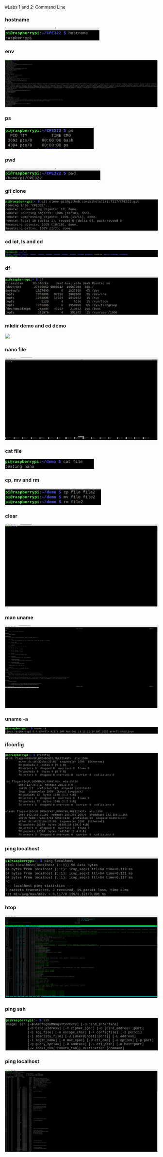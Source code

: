 #Labs 1 and 2: Command Line

### hostname
![](assets/hostname.png)

### env
![](assets/env.png)

### ps
![](assets/ps.png)

### pwd
![](assets/pwd.png)

### git clone
![](assets/clone.png)

### cd iot, ls and cd
![](assets/cd_iot,ls,cd.png)

### df
![](assets/df.png)

### mkdir demo and cd demo
![](assets/mkdir_demo,cd_demo.png)

### nano file
![](assets/nano.png)

### cat file
![](assets/cat.png)

### cp, mv and rm
![](assets/cp,mv,rm.png)

### clear
![](assets/clear.png)

### man uname
![](assets/man_uname.png)

### uname -a
![](assets/uname-a.png)

### ifconfig
![](assets/if_config.png)

### ping localhost
![](assets/ping.png)

### htop
![](assets/htop.png)



### ping ssh
![](assets/ssh.png)

### ping localhost
![](assets/netstat.png)


